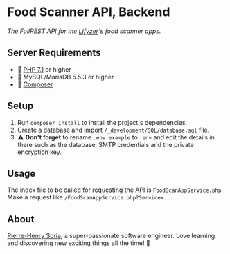 # Food Scanner API, Backend

*The FullREST API for the [Lifyzer](https://lifyzer.com)'s food scanner apps.*


## Server Requirements

* 🐘 [PHP 7.1](http://php.net/releases/7_1_0.php) or higher
* 💾 MySQL/MariaDB 5.5.3 or higher
* 🎹 [Composer](https://getcomposer.org)


## Setup

1. Run `composer install` to install the project's dependencies.
2. Create a database and import `/_development/SQL/database.sql` file.
3. ⚠️ **Don't forget** to rename `.env.example` to `.env` and edit the details in there such as the database, SMTP credentials and the private encryption key.


## Usage

The index file to be called for requesting the API is `FoodScanAppService.php`. Make a request like `/FoodScanAppService.php?Service=...`


## About

[Pierre-Henry Soria](https://pierrehenry.be), a super-passionate software engineer. Love learning and discovering new exciting things all the time! 🚀
